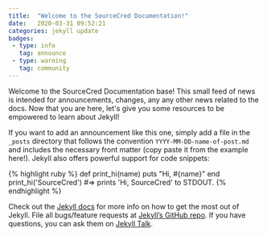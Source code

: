 ```yaml
---
title:  "Welcome to the SourceCred Documentation!"
date:   2020-03-31 09:52:21
categories: jekyll update
badges:
 - type: info
   tag: announce
 - type: warning
   tag: community
---
```


Welcome to the SourceCred Documentation base! This small feed of news is intended for
announcements, changes, any any other news related to the docs. Now that you are here,
let's give you some resources to be empowered to learn about Jekyll!

<!--more-->

If you want to add an announcement like this one, simply add a file in the `_posts` 
directory that follows the convention `YYYY-MM-DD-name-of-post.md` 
and includes the necessary front matter (copy paste it from the example here!). 
Jekyll also offers powerful support for code snippets:

{% highlight ruby %}
def print_hi(name)
  puts "Hi, #{name}"
end
print_hi('SourceCred')
#=> prints 'Hi, SourceCred' to STDOUT.
{% endhighlight %}

Check out the [Jekyll docs][jekyll-docs] for more info on how to get the 
most out of Jekyll. File all bugs/feature requests at [Jekyll’s GitHub repo][jekyll-gh]. 
If you have questions, you can ask them on [Jekyll Talk][jekyll-talk].

[jekyll-docs]: http://jekyllrb.com/docs/home
[jekyll-gh]:   https://github.com/jekyll/jekyll
[jekyll-talk]: https://talk.jekyllrb.com/
